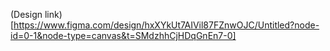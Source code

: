 (Design link)[https://www.figma.com/design/hxXYkUt7AIVil87FZnwOJC/Untitled?node-id=0-1&node-type=canvas&t=SMdzhhCjHDqGnEn7-0]

